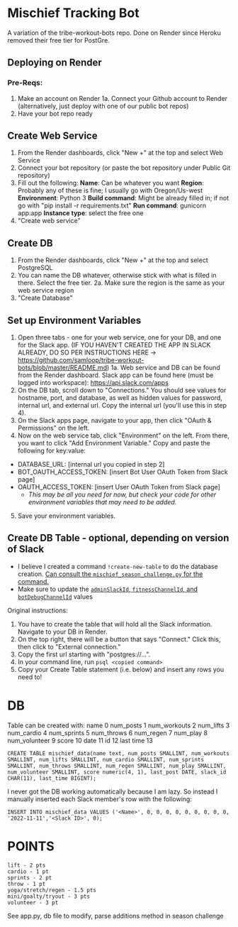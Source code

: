 # Mischief Tracking Bot
A variation of the tribe-workout-bots repo. Done on Render since Heroku removed their free tier for PostGre.

## Deploying on Render

### Pre-Reqs:
1. Make an account on Render
1a. Connect your Github account to Render (alternatively, just deploy with one of our public bot repos)
2. Have your bot repo ready

## Create Web Service 
1. From the Render dashboards, click "New +" at the top and select Web Service
2. Connect your bot repository (or paste the bot repository under Public Git repository)
3. Fill out the following: 
**Name**: Can be whatever you want
**Region**: Probably any of these is fine; I usually go with Oregon/Us-west
**Environment**: Python 3
**Build command**: Might be already filled in; if not go with "pip install -r requirements.txt"
**Run command**: gunicorn app:app
**Instance type**: select the free one
4. "Create web service"

## Create DB
1. From the Render dashboards, click "New +" at the top and select PostgreSQL
2. You can name the DB whatever, otherwise stick with what is filled in there. Select the free tier.
2a. Make sure the region is the same as your web service region
3. "Create Database"

## Set up Environment Variables
1. Open three tabs - one for your web service, one for your DB, and one for the Slack app. (IF YOU HAVEN'T CREATED THE APP IN SLACK ALREADY, DO SO PER INSTRUCTIONS HERE -> https://github.com/samloop/tribe-workout-bots/blob/master/README.md) 
1a. Web service and DB can be found from the Render dashboard. Slack app can be found here (must be logged into workspace): https://api.slack.com/apps
2. On the DB tab, scroll down to "Connections." You should see values for hostname, port, and database, as well as hidden values for password, internal url, and external url. Copy the internal url (you'll use this in step 4).
3. On the Slack apps page, navigate to your app, then click "OAuth & Permissions" on the left.  
4. Now on the web service tab, click "Environment" on the left. From there, you want to click "Add Environment Variable." Copy and paste the following for key:value:
- DATABASE_URL: [internal url you copied in step 2]
- BOT_OAUTH_ACCESS_TOKEN: [insert Bot User OAuth Token from Slack page]
- OAUTH_ACCESS_TOKEN: [insert User OAuth Token from Slack page]
  - *This may be all you need for now, but check your code for other environment variables that may need to be added.*	
5. Save your environment variables. 


## Create DB Table - optional, depending on version of Slack
* I believe I created a command `!create-new-table` to do the database creation. [Can consult the `mischief_season_challenge.py` for the command.](https://github.com/bap034/mischief-slack-bot/blob/307f588e01686e1aa0afcf18dce58e78a6cc68f2/mischief_season_challenge.py#L315)
* Make sure to update the [`adminSlackId`, `fitnessChannelId`, and `botDebugChannelId`](https://github.com/bap034/mischief-slack-bot/blob/307f588e01686e1aa0afcf18dce58e78a6cc68f2/mischief_season_challenge.py#L8) values

Original instructions:
1. You have to create the table that will hold all the Slack information. Navigate to your DB in Render.
2. On the top right, there will be a button that says "Connect." Click this, then click to "External connection."
3. Copy the first url starting with "postgres://...".
4. In your command line, run ```psql <copied command>```
5. Copy your Create Table statement (i.e. below) and insert any rows you need to!	
# DB
Table can be created with:
name 0
num_posts 1
num_workouts 2
num_lifts 3
num_cardio 4
num_sprints 5
num_throws 6
num_regen 7
num_play 8
num_volunteer 9
score 10
date 11
id 12
last time 13
```
CREATE TABLE mischief_data(name text, num_posts SMALLINT, num_workouts SMALLINT, num_lifts SMALLINT, num_cardio SMALLINT, num_sprints SMALLINT, num_throws SMALLINT, num_regen SMALLINT, num_play SMALLINT, num_volunteer SMALLINT, score numeric(4, 1), last_post DATE, slack_id CHAR(11), last_time BIGINT);
```

I never got the DB working automatically because I am lazy. So instead I manually inserted each Slack member's row with the following:
```
INSERT INTO mischief_data VALUES ('<Name>', 0, 0, 0, 0, 0, 0, 0, 0, 0, '2022-11-11','<Slack ID>', 0);
```

# POINTS
```
lift - 2 pts
cardio - 1 pt
sprints - 2 pt
throw - 1 pt
yoga/stretch/regen - 1.5 pts
mini/goalty/tryout - 3 pts
volunteer - 3 pt
```
See app.py, db file to modify, parse additions method in season challenge
